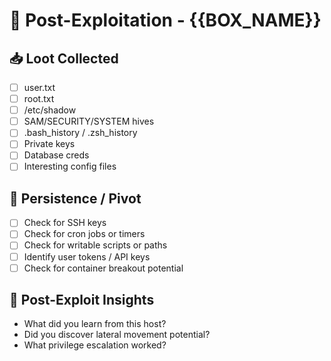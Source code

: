 # 🔐 Post-Exploitation - {{BOX_NAME}}

## 📥 Loot Collected
- [ ] user.txt
- [ ] root.txt
- [ ] /etc/shadow
- [ ] SAM/SECURITY/SYSTEM hives
- [ ] .bash_history / .zsh_history
- [ ] Private keys
- [ ] Database creds
- [ ] Interesting config files

## 👣 Persistence / Pivot
- [ ] Check for SSH keys
- [ ] Check for cron jobs or timers
- [ ] Check for writable scripts or paths
- [ ] Identify user tokens / API keys
- [ ] Check for container breakout potential

## 🧠 Post-Exploit Insights
- What did you learn from this host?
- Did you discover lateral movement potential?
- What privilege escalation worked?
